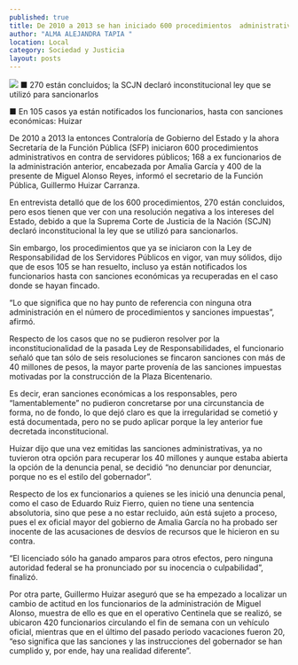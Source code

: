 ```yaml
---
published: true
title: De 2010 a 2013 se han iniciado 600 procedimientos  administrativos en contra de servidores públicos
author: "ALMA ALEJANDRA TAPIA "
location: Local
category: Sociedad y Justicia
layout: posts
---
```


![](http://i.imgur.com/Nbe957Mm.jpg)
■ 270 están concluidos; la SCJN declaró inconstitucional ley que se utilizó para sancionarlos

■ En 105 casos ya están notificados los funcionarios, hasta con sanciones económicas: Huizar

De 2010 a 2013 la entonces Contraloría de Gobierno del Estado y la ahora Secretaría de la Función Pública (SFP) iniciaron 600 procedimientos administrativos en contra de servidores públicos; 168 a ex funcionarios de la administración anterior, encabezada por Amalia García y 400 de la presente de Miguel Alonso Reyes, informó el secretario de la Función Pública, Guillermo Huizar Carranza.

En entrevista detalló que de los 600 procedimientos, 270 están concluidos, pero esos tienen que ver con una resolución negativa a los intereses del Estado, debido a que la Suprema Corte de Justicia de la Nación (SCJN) declaró inconstitucional la ley que se utilizó para sancionarlos.

Sin embargo, los procedimientos que ya se iniciaron con la Ley de Responsabilidad de los Servidores Públicos en vigor, van muy sólidos, dijo que de esos 105 se han resuelto, incluso ya están notificados los funcionarios hasta con sanciones económicas ya recuperadas en el caso donde se hayan fincado. 

“Lo que significa que no hay punto de referencia con ninguna otra administración en el número de procedimientos y sanciones impuestas”, afirmó.

Respecto de los casos que no se pudieron resolver por la inconstitucionalidad de la pasada Ley de Responsabilidades, el funcionario señaló que tan sólo de seis resoluciones se fincaron sanciones con más de 40 millones de pesos, la mayor parte provenía de las sanciones impuestas motivadas por la construcción de la Plaza Bicentenario.

Es decir, eran sanciones económicas a los responsables, pero “lamentablemente” no pudieron concretarse por una circunstancia de forma, no de fondo, lo que dejó claro es que la irregularidad se cometió y está documentada, pero no se pudo aplicar porque la ley anterior fue decretada inconstitucional.  

Huizar dijo que una vez emitidas las sanciones administrativas, ya no tuvieron otra opción para recuperar los 40 millones y aunque estaba abierta la opción de la denuncia penal, se decidió “no denunciar por denunciar, porque no es el estilo del gobernador”.

Respecto de los ex funcionarios a quienes se les inició una denuncia penal, como el caso de Eduardo Ruiz Fierro, quien no tiene una sentencia absolutoria, sino que pese a no estar recluido, aún está sujeto a proceso, pues el ex oficial mayor del gobierno de Amalia García no ha probado ser inocente de las acusaciones de desvíos de recursos que le hicieron en su contra.

“El licenciado sólo ha ganado amparos para otros efectos, pero ninguna autoridad federal se ha pronunciado por su inocencia o culpabilidad”, finalizó.

Por otra parte, Guillermo Huizar aseguró que se ha empezado a localizar un cambio de actitud en los funcionarios de la administración de Miguel Alonso, muestra de ello es que en el operativo Centinela que se realizó, se ubicaron 420 funcionarios circulando el fin de semana con un vehículo oficial, mientras que en el último del pasado periodo vacaciones fueron 20, “eso significa que las sanciones y las instrucciones del gobernador se han cumplido y, por ende, hay una realidad diferente”.
